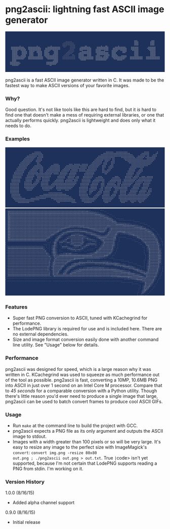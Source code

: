 # png2ascii: lightning fast ASCII image generator

<img src="screenshots/title.png">

png2ascii is a fast ASCII image generator written in C. It was made to be the fastest way to make ASCII versions of your favorite images.

### Why?

Good question. It's not like tools like this are hard to find, but it *is* hard to find one that doesn't make a mess of requiring external libraries, or one that actually performs quickly. png2ascii is lightweight and does only what it needs to do.

### Examples

<img src="screenshots/cocacola.png">
<img src="screenshots/seahawks.png">

### Features

  - Super fast PNG conversion to ASCII, tuned with KCachegrind for performance.
  - The LodePNG library is required for use and is included here. There are no external dependencies.
  - Size and image format conversion easily done with another command line utility. See "Usage" below for details.
  

### Performance
png2ascii was designed for speed, which is a large reason why it was written in C. KCachegrind was used to squeeze as much performance out of the tool as possible. png2ascii is fast, converting a 10MP, 10.6MB PNG into ASCII in just over 1 second on an Intel Core M processor. Compare that to *45 seconds* for a comparable conversion with a Python utility. Though there's little reason you'd ever need to produce a single image that large, png2ascii can be used to batch convert frames to produce cool ASCII GIFs.

### Usage

- Run <code>make</code> at the command line to build the project with GCC.
- png2ascii expects a PNG file as its only argument and outputs the ASCII image to stdout.
- Images with a width greater than 100 pixels or so will be very large. It's easy to resize any image to the perfect size with ImageMagick's <code>convert</code>: <code>convert img.png -resize 80x80 out.png ; ./png2ascii out.png > out.txt</code>. True <code>|</code>code> isn't yet supported, because I'm not certain that LodePNG supports reading a PNG from stdin. I'm working on it.

### Version History

1.0.0 (8/16/15)
- Added alpha channel support

0.9.0 (8/16/15)
- Initial release